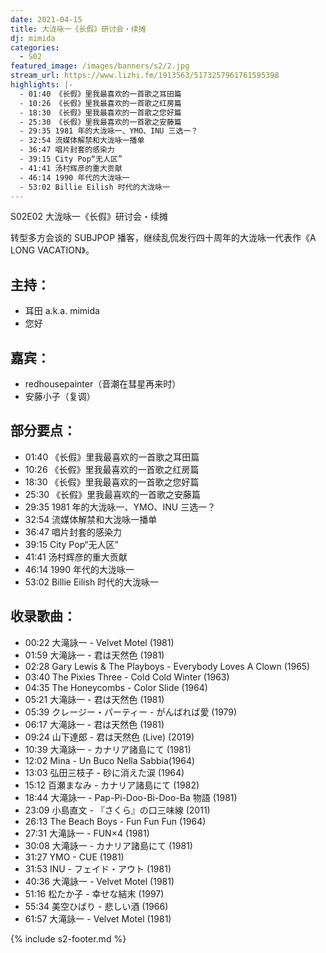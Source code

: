 ```yaml
---
date: 2021-04-15
title: 大泷咏一《长假》研讨会・续摊
dj: mimida
categories:
  - S02
featured_image: /images/banners/s2/2.jpg
stream_url: https://www.lizhi.fm/1913563/5173257961761595398
highlights: |-
  - 01:40 《长假》里我最喜欢的一首歌之耳田篇
  - 10:26 《长假》里我最喜欢的一首歌之红房篇
  - 18:30 《长假》里我最喜欢的一首歌之您好篇
  - 25:30 《长假》里我最喜欢的一首歌之安藤篇
  - 29:35 1981 年的大泷咏一、YMO、INU 三选一？
  - 32:54 流媒体解禁和大泷咏一播单
  - 36:47 唱片封套的感染力
  - 39:15 City Pop“无人区”
  - 41:41 汤村辉彦的重大贡献
  - 46:14 1990 年代的大泷咏一
  - 53:02 Billie Eilish 时代的大泷咏一
---
```


S02E02 大泷咏一《长假》研讨会・续摊

转型多方会谈的 SUBJPOP 播客，继续乱侃发行四十周年的大泷咏一代表作《A LONG VACATION》。

## 主持：

- 耳田 a.k.a. mimida
- 您好

## 嘉宾：

- redhousepainter（音潮在彗星再来时）
- 安藤小子（复调）

## 部分要点：

- 01:40 《长假》里我最喜欢的一首歌之耳田篇
- 10:26 《长假》里我最喜欢的一首歌之红房篇
- 18:30 《长假》里我最喜欢的一首歌之您好篇
- 25:30 《长假》里我最喜欢的一首歌之安藤篇
- 29:35 1981 年的大泷咏一、YMO、INU 三选一？
- 32:54 流媒体解禁和大泷咏一播单
- 36:47 唱片封套的感染力
- 39:15 City Pop“无人区”
- 41:41 汤村辉彦的重大贡献
- 46:14 1990 年代的大泷咏一
- 53:02 Billie Eilish 时代的大泷咏一

## 收录歌曲：

- 00:22 大滝詠一 - Velvet Motel (1981)
- 01:59 大滝詠一 - 君は天然色 (1981)
- 02:28 Gary Lewis & The Playboys - Everybody Loves A Clown (1965)
- 03:40 The Pixies Three - Cold Cold Winter (1963)
- 04:35 The Honeycombs - Color Slide (1964)
- 05:21 大滝詠一 - 君は天然色 (1981)
- 05:39 クレージー・パーティー - がんばれば愛 (1979)
- 06:17 大滝詠一 - 君は天然色 (1981)
- 09:24 山下達郎 - 君は天然色 (Live) (2019)
- 10:39 大滝詠一 - カナリア諸島にて (1981)
- 12:02 Mina - Un Buco Nella Sabbia(1964)
- 13:03 弘田三枝子 - 砂に消えた涙 (1964)
- 15:12 百瀬まなみ - カナリア諸島にて (1982)
- 18:44 大滝詠一 - Pap-Pi-Doo-Bi-Doo-Ba 物語 (1981)
- 23:09 小島直文 - 『さくら』の口三味線 (2011)
- 26:13 The Beach Boys - Fun Fun Fun (1964)
- 27:31 大滝詠一 - FUN×4 (1981)
- 30:08 大滝詠一 - カナリア諸島にて (1981)
- 31:27 YMO - CUE (1981)
- 31:53 INU - フェイド・アウト (1981)
- 40:36 大滝詠一 - Velvet Motel (1981)
- 51:16 松たか子 - 幸せな結末 (1997)
- 55:34 美空ひばり - 悲しい酒 (1966)
- 61:57 大滝詠一 - Velvet Motel (1981)

{% include s2-footer.md %}
